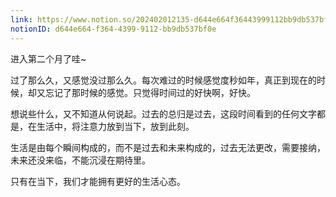 ```yaml
---
link: https://www.notion.so/202402012135-d644e664f36443999112bb9db537bf0e
notionID: d644e664-f364-4399-9112-bb9db537bf0e
---
```

进入第二个月了哇~

过了那么久，又感觉没过那么久。每次难过的时候感觉度秒如年，真正到现在的时候，却又忘记了那时候的感觉。只觉得时间过的好快啊，好快。

想说些什么，又不知道从何说起。过去的总归是过去，这段时间看到的任何文字都是，在生活中，将注意力放到当下，放到此刻。

生活是由每个瞬间构成的，而不是过去和未来构成的，过去无法更改，需要接纳，未来还没来临，不能沉浸在期待里。

只有在当下，我们才能拥有更好的生活心态。